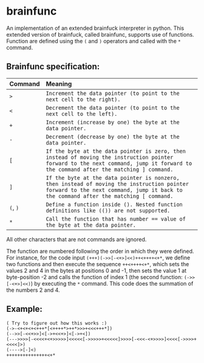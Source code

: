 # brainfunc
An implementation of an extended brainfuck interpreter in python. This extended version of brainfuck, called brainfunc, supports use of functions. Function are defined using the `(` and `)` operators and called with the `*` command.

## Brainfunc specification:

| Command          | Meaning                                                                     |
| :--------------- | :-------------------------------------------------------------------------- |
| `>`              | `Increment the data pointer (to point to the next cell to the right).`      |
| `<`              | `Decrement the data pointer (to point to the next cell to the left).`       |
| `+`              | `Increment (increase by one) the byte at the data pointer.`                 |
| `-`              | `Decrement (decrease by one) the byte at the data pointer.`                 |
| `[`              | `If the byte at the data pointer is zero, then instead of moving the instruction pointer forward to the next command, jump it forward to the command after the matching ] command.`                                      |
| `]`              | `If the byte at the data pointer is nonzero, then instead of moving the instruction pointer forward to the next command, jump it back to the command after the matching [ command.` |
| `(`, `)`         | `Define a function inside (). Nested function definitions like (()) are not supported.` |
| `*`              | `Call the function that has number == value of the byte at the data pointer.`|

All other characters that are not commands are ignored.

The function are numbered following the order in which they were defined.
For instance, for the code input `(+++)(->>[-<+>]<<)++<++++<+*`, we define two functions and then execute the sequence `++<++++<+*`, which sets the values 2 and 4 in the bytes at positions 0 and -1, then sets the value 1 at byte-position -2 and calls the function of index 1 (the second function: `(->>[-<+>]<<)`) by executing the `*` command. This code does the summation of the numbers 2 and 4.

## Example:
```
( Try to figure out how this works :)
(->-<+<+<+<+++*[<++++*>++*>>>+<<<+++*])
(-->>[-<<+>>]<[->+<<+>]<[->+<])
(--->>>>[-<<<<+<+>>>>>]<<<<<[->>>>>+<<<<<]>>>>[-<<<-<+>>>>]<<<<[->>>>+<<<<]>)
(---->[-]<)
+++++++++++++++<+*
```

